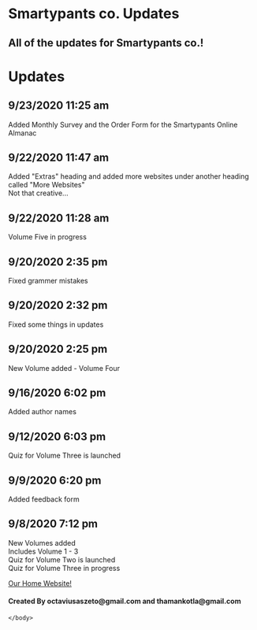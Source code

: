 # Smartypants co. Updates
## All of the updates for Smartypants co.!
<html>
    <head>
        <meta charset="utf-8">
        <title>Smartypants co. Updates</title>
    </head>
    <body>
      <h1>Updates</h1>
        <h2>9/23/2020 11:25 am</h2>
        <p>Added Monthly Survey and the Order Form for the Smartypants Online Almanac</p>
        <h2>9/22/2020 11:47 am</h2>
        <p>Added "Extras" heading and added more websites under another heading called "More Websites"<br>Not that creative...</p>
        <h2>9/22/2020 11:28 am</h2>
        <p>Volume Five in progress</p>
        <h2>9/20/2020 2:35 pm</h2>
        <p>Fixed grammer mistakes</p>
        <h2>9/20/2020 2:32 pm</h2>
        <p>Fixed some things in updates</p>
        <h2>9/20/2020 2:25 pm</h2>
        <p>New Volume added - Volume Four</p>        
        <h2>9/16/2020 6:02 pm</h2>
        <p>Added author names</p>
        <h2>9/12/2020 6:03 pm</h2>
        <p>Quiz for Volume Three is launched</p>
        <h2>9/9/2020 6:20 pm</h2>
        <p>Added feedback form</p>
      <h2>9/8/2020 7:12 pm</h2>
      <p>New Volumes added<br>Includes Volume 1 - 3<br>Quiz for Volume Two is launched<br>Quiz for Volume Three in progress</p>
        <a href="https://octaviustheking.github.io/The-Smartypants-co.-Home-Website/">Our Home Website!</a> 
        <h4>Created By octaviusaszeto@gmail.com and thamankotla@gmail.com</h4>

       


    </body>
</html>
